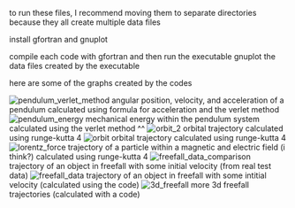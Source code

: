 to run these files, I recommend moving them to separate directories because they all create multiple data files

install gfortran and gnuplot

compile each code with gfortran and then run the executable
gnuplot the data files created by the executable


here are some of the graphs created by the codes

![pendulum_verlet_method](https://user-images.githubusercontent.com/78174712/125370283-bbeb3500-e343-11eb-9672-3a9a5426b937.jpg)
angular position, velocity, and acceleration of a pendulum calculated using formula for acceleration and the verlet method
![pendulum_energy](https://user-images.githubusercontent.com/78174712/125370285-bbeb3500-e343-11eb-9b0d-dcd457ce8f42.jpg)
mechanical energy within the pendulum system calculated using the verlet method ^^
![orbit_2](https://user-images.githubusercontent.com/78174712/125370286-bc83cb80-e343-11eb-9ba0-09ff64cad6df.jpg)
orbital trajectory calculated using runge-kutta 4
![orbit](https://user-images.githubusercontent.com/78174712/125370287-bc83cb80-e343-11eb-9a0b-1b44fe67efc0.jpg)
orbital trajectory calculated using runge-kutta 4
![lorentz_force](https://user-images.githubusercontent.com/78174712/125370289-bd1c6200-e343-11eb-847e-486959f9e83b.jpg)
trajectory of a particle within a magnetic and electric field (i think?) calculated using runge-kutta 4
![freefall_data_comparison](https://user-images.githubusercontent.com/78174712/125370290-bd1c6200-e343-11eb-83e6-b28956f8e302.jpg)
trajectory of an object in freefall with some initial velocity (from real test data)
![freefall_data](https://user-images.githubusercontent.com/78174712/125370291-bdb4f880-e343-11eb-81a8-aad1720af654.jpg)
trajectory of an object in freefall with some intitial velocity (calculated using the code)
![3d_freefall](https://user-images.githubusercontent.com/78174712/125370292-bdb4f880-e343-11eb-8b6c-e18b3bca2ad2.jpg)
more 3d freefall trajectories (calculated with a code)
